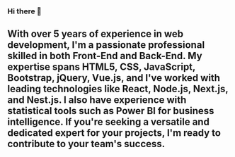 ### Hi there 👋

## With over 5 years of experience in web development, I'm a passionate professional skilled in both Front-End and Back-End. My expertise spans HTML5, CSS, JavaScript, Bootstrap, jQuery, Vue.js, and I've worked with leading technologies like React, Node.js, Next.js, and Nest.js. I also have experience with statistical tools such as Power BI for business intelligence. If you're seeking a versatile and dedicated expert for your projects, I'm ready to contribute to your team's success.

<!--
**LuisJosueSantanaPerez/luisjosuesantanaperez** is a ✨ _special_ ✨ repository because its `README.md` (this file) appears on your GitHub profile.

Here are some ideas to get you started:

- 🔭 I’m currently working on ...
- 🌱 I’m currently learning ...
- 👯 I’m looking to collaborate on ...
- 🤔 I’m looking for help with ...
- 💬 Ask me about ...
- 📫 How to reach me: ...
- 😄 Pronouns: ...
- ⚡ Fun fact: ...
-->
